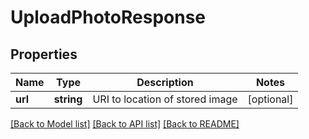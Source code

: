 # UploadPhotoResponse

## Properties
Name | Type | Description | Notes
------------ | ------------- | ------------- | -------------
**url** | **string** | URI to location of stored image | [optional] 

[[Back to Model list]](../README.md#documentation-for-models) [[Back to API list]](../README.md#documentation-for-api-endpoints) [[Back to README]](../README.md)



